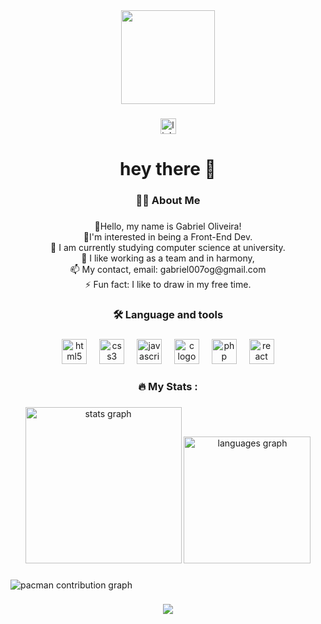 <div align="center">
  <img height="150" src="https://media.giphy.com/media/zQl1i5Mg9EkRa/giphy.gif?cid=ecf05e47omr9nzxgjf4uqnmm5uly66qyfw6zvbjjgemd89lk&ep=v1_gifs_related&rid=giphy.gif&ct=g"  />
</div>

###

<div align="center">
  <a href="https://www.linkedin.com/in/gabriel-oliveira-28aba3325/" target="_blank">
    <img src="https://img.shields.io/static/v1?message=LinkedIn&logo=linkedin&label=&color=0077B5&logoColor=white&labelColor=&style=for-the-badge" height="25" alt="linkedin logo"  />
  </a>
</div>

###

<h1 align="center">hey there 👋</h1>

###

<h3 align="center">👩‍💻  About Me</h3>

###

<p align="center">💪Hello, my name is Gabriel Oliveira!<br>👾I'm interested in being a Front-End Dev.<br>🌱 I am currently studying computer science at university.<br>💞️ I like working as a team and in harmony,<br>📫 My contact, email: gabriel007og@gmail.com<br>⚡ Fun fact: I like to draw in my free time.</p>

###

<h3 align="center">🛠 Language and tools</h3>

###

<div align="center">
  <img src="https://cdn.jsdelivr.net/gh/devicons/devicon/icons/html5/html5-original.svg" height="40" alt="html5 logo"  />
  <img width="12" />
  <img src="https://cdn.jsdelivr.net/gh/devicons/devicon/icons/css3/css3-original.svg" height="40" alt="css3 logo"  />
  <img width="12" />
  <img src="https://cdn.jsdelivr.net/gh/devicons/devicon/icons/javascript/javascript-original.svg" height="40" alt="javascript logo"  />
  <img width="12" />
  <img src="https://cdn.jsdelivr.net/gh/devicons/devicon/icons/c/c-original.svg" height="40" alt="c logo"  />
  <img width="12" />
  <img src="https://cdn.jsdelivr.net/gh/devicons/devicon/icons/php/php-original.svg" height="40" alt="php logo"  />
  <img width="12" />
  <img src="https://cdn.jsdelivr.net/gh/devicons/devicon/icons/react/react-original.svg" height="40" alt="react logo"  />
</div>

###

<h3 align="center">🔥   My Stats :</h3>

###

<div align="center">
  <img src="https://github-readme-stats.vercel.app/api?username=GabriOliveira&hide_title=false&hide_rank=false&show_icons=true&include_all_commits=true&count_private=true&disable_animations=false&theme=dracula&locale=en&hide_border=false&order=1" height="250" alt="stats graph"  />
  <img src="https://github-readme-stats.vercel.app/api/top-langs?username=GabriOliveira&locale=en&hide_title=false&layout=compact&card_width=320&langs_count=5&theme=dracula&hide_border=false&order=2" height="203" alt="languages graph"  />
</div>

###

<picture>
  <source media="(prefers-color-scheme: dark)" srcset="https://raw.githubusercontent.com/GabriOliveira/GabriOliveira/output/pacman-contribution-graph-dark.svg">
  <source media="(prefers-color-scheme: light)" srcset="https://raw.githubusercontent.com/GabriOliveira/GabriOliveira/output/pacman-contribution-graph.svg">
  <img alt="pacman contribution graph" src="https://raw.githubusercontent.com/GabriOliveira/GabriOliveira/output/pacman-contribution-graph.svg">
</picture>

###

<div align="center">
  <img src="https://profile-counter.glitch.me/GabriOliveira/count.svg?"  />
</div>

###
